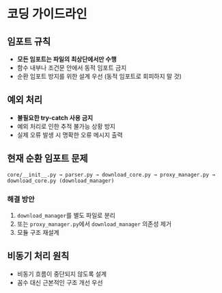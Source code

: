 # 코딩 가이드라인

## 임포트 규칙
- **모든 임포트는 파일의 최상단에서만 수행**
- 함수 내부나 조건문 안에서 동적 임포트 금지
- 순환 임포트 방지를 위한 설계 우선 (동적 임포트로 회피하지 말 것)

## 예외 처리
- **불필요한 try-catch 사용 금지**
- 예외 처리로 인한 추적 불가능 상황 방지
- 실제 오류 발생 시 명확한 오류 메시지 출력

## 현재 순환 임포트 문제
```
core/__init__.py → parser.py → download_core.py → proxy_manager.py → download_core.py (download_manager)
```

### 해결 방안
1. `download_manager`를 별도 파일로 분리
2. 또는 `proxy_manager.py`에서 `download_manager` 의존성 제거
3. 모듈 구조 재설계

## 비동기 처리 원칙
- 비동기 흐름이 중단되지 않도록 설계
- 꼼수 대신 근본적인 구조 개선 우선